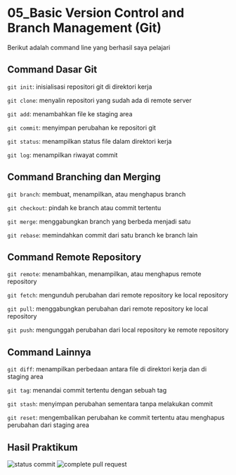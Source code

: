 # 05_Basic Version Control and Branch Management (Git)

Berikut adalah command line yang berhasil saya pelajari

## Command Dasar Git

``git init``: inisialisasi repositori git di direktori kerja

``git clone``: menyalin repositori yang sudah ada di remote server

``git add``: menambahkan file ke staging area

``git commit``: menyimpan perubahan ke repositori git

``git status``: menampilkan status file dalam direktori kerja

``git log``: menampilkan riwayat commit

## Command Branching dan Merging

``git branch``: membuat, menampilkan, atau menghapus branch

``git checkout``: pindah ke branch atau commit tertentu

``git merge``: menggabungkan branch yang berbeda menjadi satu

``git rebase``: memindahkan commit dari satu branch ke branch lain


## Command Remote Repository

``git remote``: menambahkan, menampilkan, atau menghapus remote repository

``git fetch``: mengunduh perubahan dari remote repository ke local repository

``git pull``: menggabungkan perubahan dari remote repository ke local repository

``git push``: mengunggah perubahan dari local repository ke remote repository

## Command Lainnya

``git diff``: menampilkan perbedaan antara file di direktori kerja dan di staging area

``git tag``: menandai commit tertentu dengan sebuah tag

``git stash``: menyimpan perubahan sementara tanpa melakukan commit

``git reset``: mengembalikan perubahan ke commit tertentu atau menghapus perubahan dari staging area

## Hasil Praktikum

![status commit](https://user-images.githubusercontent.com/74108522/219827488-a5ea42ed-3d2f-4b1c-b17d-eda1ac7ba4c5.jpg)
![complete pull request](https://user-images.githubusercontent.com/74108522/219827487-d65cd78d-0306-44f2-a33d-a8329e5c1010.jpg)
